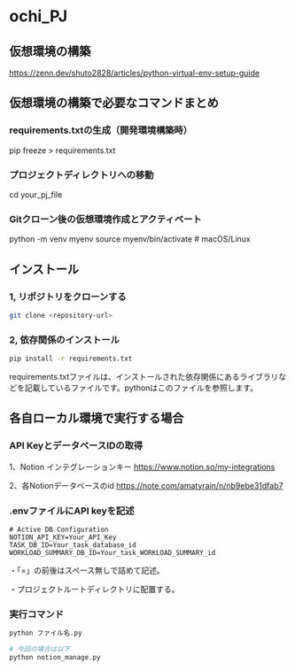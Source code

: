 # ochi_PJ
## 仮想環境の構築
https://zenn.dev/shuto2828/articles/python-virtual-env-setup-guide

## 仮想環境の構築で必要なコマンドまとめ
### requirements.txtの生成（開発環境構築時）
pip freeze > requirements.txt

### プロジェクトディレクトリへの移動
cd your_pj_file

### Gitクローン後の仮想環境作成とアクティベート
python -m venv myenv
source myenv/bin/activate  # macOS/Linux

## インストール
### 1, リポジトリをクローンする
```bash
git clone <repository-url>
```
### 2, 依存関係のインストール
```bash
pip install -r requirements.txt
```
requirements.txtファイルは、インストールされた依存関係にあるライブラリなどを記載しているファイルです。pythonはこのファイルを参照します。

## 各自ローカル環境で実行する場合
### API KeyとデータベースIDの取得

1、Notion インテグレーションキー
https://www.notion.so/my-integrations

2、各Notionデータベースのid
https://note.com/amatyrain/n/nb9ebe31dfab7

### .envファイルにAPI keyを記述
```env
# Active DB Configuration
NOTION_API_KEY=Your_API_Key
TASK_DB_ID=Your_task_database_id
WORKLOAD_SUMMARY_DB_ID=Your_task_WORKLOAD_SUMMARY_id
```
・「=」の前後はスペース無しで詰めて記述。

・プロジェクトルートディレクトリに配置する。

### 実行コマンド
```zsh
python ファイル名.py
```

```zsh
# 今回の場合は以下
python notion_manage.py
```
